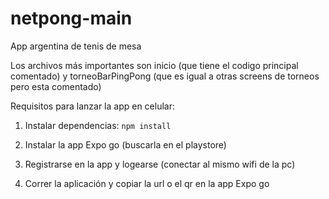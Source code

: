 # netpong-main

App argentina de tenis de mesa

Los archivos más importantes son inicio (que tiene el codigo principal comentado) y torneoBarPingPong (que es igual a otras screens de torneos pero esta comentado)


Requisitos para lanzar la app en celular:

1) Instalar dependencias:
```npm install```

2) Instalar la app Expo go (buscarla en el playstore)
3) Registrarse en la app y logearse (conectar al mismo wifi de la pc)
4) Correr la aplicación y copiar la url o el qr en la app Expo go

